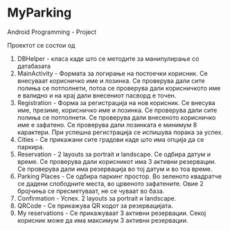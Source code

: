 # MyParking
Android Programming - Project

Проектот се состои од
1. DBHelper - класа каде што се методите за манипулирање со датабазата
2. MainActivity - Формата за логирање на постоечки корисник. Се внесуваат корисничко име и лозинка. Се проверува дали сите полиња се потполнети, потоа се проверува дали корисничкото
име е валидно и на крај дали внесениот пасворд е точен.
3. Registration - Форма за регистрација на нов корисник. Се внесува име, презиме, корисничко име и лозинка. Се проверува дали сите полиња се потполнети. Се проверува дали внесеното
корисничко име е зафатено. Се проверува дали лозинката е минимум 8 карактери. При успешна регистрација се испишува порака за успех. 
4. Cities - Се прикажани сите градови каде што има опција да се паркира.
5. Reservation - 2 layouts за portrait и landscape. Се одбира датум и време. Се проверува дали корисникот има 3 активни резервации. Се проверува дали има резервација во тој датум и во тоа време. 
6. Parking Places - Се одбира паркинг простор. Во зеленото квадратче се дадени слободните места, во црвеното зафатените. Овие 2 бројчиња се пресметуваат, не се чуваат во база.
7. Confirmation - Успех. 2 layouts за portrait и landscape. 
8. QRCode - Се прикажува QR кодот за резервацијата. 
9. My reservations - Се прикажуваат 3 активни резервации. Секој корисник може да има максимум 3 активни резервации. 

